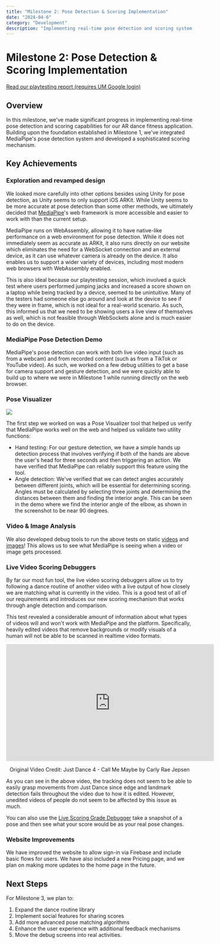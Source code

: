 ```yaml
---
title: "Milestone 2: Pose Detection & Scoring Implementation"
date: "2024-04-6"
category: "Development"
description: "Implementing real-time pose detection and scoring system for dance moves"
---
```


# Milestone 2: Pose Detection & Scoring Implementation

[Read our playtesting report (requires UM Google login)](https://drive.google.com/file/d/1C02T5ZAjwalWe8X44gsov40EnNh_p1Ro/view?usp=sharing)

## Overview

In this milestone, we've made significant progress in implementing real-time pose detection and scoring capabilities for our AR dance fitness application. Building upon the foundation established in Milestone 1, we've integrated MediaPipe's pose detection system and developed a sophisticated scoring mechanism.

## Key Achievements

### Exploration and revamped design

We looked more carefully into other options besides using Unity for pose detection, as Unity seems to only support iOS
ARKit. While Unity seems to be more accurate at pose detection than some other methods, we ultimately decided that
[MediaPipe](https://ai.google.dev/edge/mediapipe/solutions/vision/pose_landmarker)'s web framework is more accessible and
easier to work with than the current setup.

MediaPipe runs on WebAssembly, allowing it to have native-like performance on a web environment for pose detection. While
it does not immediately seem as accurate as ARKit, it also runs directly on our website which eliminates the need for a
WebSocket connection and an external device, as it can use whatever camera is already on the device. It also enables us
to support a wider variety of devices, including most modern web browsers with WebAssembly enabled.

This is also ideal because our playtesting session, which involved a quick test where users performed jumping jacks and 
increased a score shown on a laptop while being tracked by a device, seemed to be unintuitive. Many of the testers had
someone else go around and look at the device to see if they were in frame, which is not ideal for a real-world scenario.
As such, this informed us that we need to be showing users a live view of themselves as well, which is not feasible through
WebSockets alone and is much easier to do on the device.

### MediaPipe Pose Detection Demo

MediaPipe's pose detection can work with both live video input (such as from a webcam) and from recorded content (such as from a TikTok or YouTube video). As such, we worked on a few debug utilities to get a base for camera support and gesture detection, and we were quickly able to build up to where we were in Milestone 1 while running directly on the web browser.

### Pose Visualizer

![](pose-tracking.png)

The first step we worked on was a Pose Visualizer tool that helped us verify that MediaPipe works well on the web and helped us validate two utility functions:

- Hand testing: For our gesture detection, we have a simple hands up detection process that involves verifying if both of the hands are above the user's head for three seconds and then triggering an action. We have verified that MediaPipe can reliably support this feature using the tool.
- Angle detection: We've verified that we can detect angles accurately between different joints, which will be essential for determining scoring. Angles must be calculated by selecting three joints and determining the distances between them and finding the interior angle. This can be seen in the demo where we find the interior angle of the elbow, as shown in the screenshot to be near 90 degrees.

### Video & Image Analysis

We also developed debug tools to run the above tests on static [videos](/debug/video-pose-tracking) and [images](/debug/image-pose-tracking)! This allows us to see what MediaPipe is seeing when a video or image gets processed.

### Live Video Scoring Debuggers

By far our most fun tool, the live video scoring debuggers allow us to try following a dance routine of another video with a
live output of how closely we are matching what is currently in the video. This is a good test of all of our requirements and
introduces our new scoring mechanism that works through angle detection and comparison.

This test revealed a considerable amount of information about what types of videos will and won't work with MediaPipe and the
platform. Specifically, heavily edited videos that remove backgrounds or modify visuals of a human will not be able to be scanned
in realtime video formats.

<center>
  <iframe width="560" height="315" src="https://www.youtube.com/embed/mKIhdpDn73E" title="YouTube video player" frameborder="0" allow="accelerometer; autoplay; clipboard-write; encrypted-media; gyroscope; picture-in-picture; web-share" referrerpolicy="strict-origin-when-cross-origin" allowfullscreen></iframe>
  <p>Original Video Credit: Just Dance 4 - Call Me Maybe by Carly Rae Jepsen</p>
</center>

As you can see in the above video, the tracking does not seem to be able to easily grasp movements from Just Dance since
edge and landmark detection fails throughout the video due to how it is edited. However, unedited videos of people do
not seem to be affected by this issue as much.

You can also use the [Live Scoring Grade Debugger](/debug/grade-debugger) take a snapshot of a pose and then see what
your score would be as your real pose changes.

### Website Improvements

We have improved the website to allow sign-in via Firebase and include basic flows for users. We have also included a new
Pricing page, and we plan on making more updates to the home page in the future.

## Next Steps

For Milestone 3, we plan to:
1. Expand the dance routine library
2. Implement social features for sharing scores
3. Add more advanced pose matching algorithms
4. Enhance the user experience with additional feedback mechanisms
5. Move the debug screens into real activities.